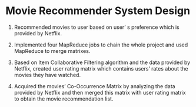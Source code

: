 # Movie Recommender System Design

1. Recommended movies to user based on user’ s preference which is provided by Netflix.

2. Implemented four MapReduce jobs to chain the whole project and used MapReduce to merge matrixes.

3. Based on Item Collaborative Filtering algorithm and the data provided by Netflix, created user rating matrix which
contains users’ rates about the movies they have watched.

4. Acquired the movies’ Co-Occurrence Matrix by analyzing the data provided by Netflix and then merged this matrix
with user rating matrix to obtain the movie recommendation list.
